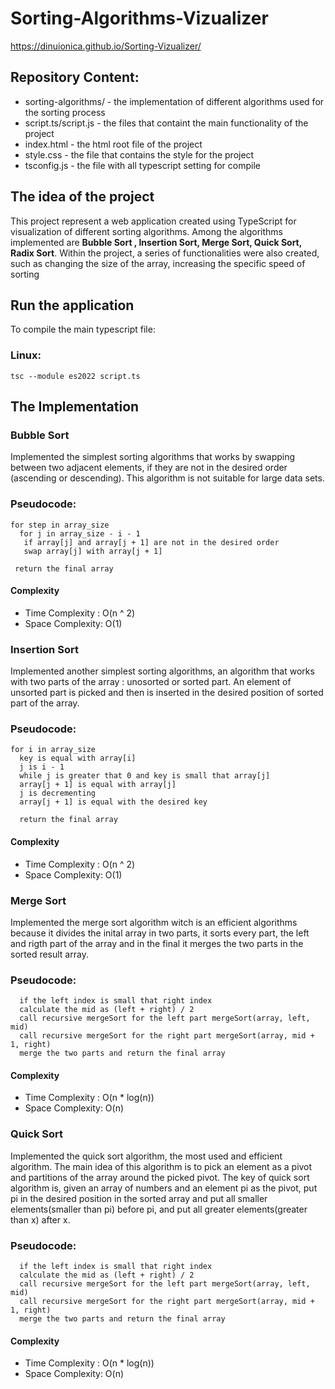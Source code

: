 # Sorting-Algorithms-Vizualizer

https://dinuionica.github.io/Sorting-Vizualizer/
##  Repository Content:

 - sorting-algorithms/    - the implementation of different algorithms used for the sorting process
 - script.ts/script.js    - the files that containt the main functionality of the project
 - index.html             - the html root file of the project
 - style.css              - the file that contains the style for the project
 - tsconfig.js            - the file with all typescript setting for compile

## The idea of the project

This project represent a web application created using TypeScript for visualization of different sorting algorithms. 
Among the algorithms implemented are **Bubble Sort , Insertion Sort, Merge Sort, Quick Sort, Radix Sort**. Within the project,
a series of functionalities were also created, such as changing the size of the array, increasing the specific speed of sorting
 
## Run the application

To compile the main typescript file:

### Linux: 
```
tsc --module es2022 script.ts
```
## The Implementation

### Bubble Sort
Implemented the simplest sorting algorithms that works by swapping between two adjacent elements, if they are not in the desired order (ascending or descending). This algorithm is not suitable for large data sets.
### Pseudocode: 
```
for step in array_size
  for j in array_size - i - 1
   if array[j] and array[j + 1] are not in the desired order
   swap array[j] with array[j + 1]
  
 return the final array
```
#### Complexity
* Time Complexity : O(n ^ 2)
* Space Complexity: O(1)

### Insertion Sort
Implemented another simplest sorting algorithms, an algorithm that works with two parts of the array : unosorted or sorted part. An element of
unsorted part is picked and then is inserted in the desired position of sorted part of the array.

### Pseudocode: 
```
for i in array_size
  key is equal with array[i]
  j is i - 1
  while j is greater that 0 and key is small that array[j]
  array[j + 1] is equal with array[j]
  j is decrementing
  array[j + 1] is equal with the desired key
  
  return the final array
```

#### Complexity
* Time Complexity : O(n ^ 2)
* Space Complexity: O(1)

### Merge Sort
Implemented the merge sort algorithm witch is an efficient algorithms because it divides the inital array in two parts, it sorts every part,
the left and rigth part of the array and in the final it merges the two parts in the sorted result array.

### Pseudocode: 
```
  if the left index is small that right index
  calculate the mid as (left + right) / 2
  call recursive mergeSort for the left part mergeSort(array, left, mid)
  call recursive mergeSort for the right part mergeSort(array, mid + 1, right)
  merge the two parts and return the final array
```

#### Complexity
* Time Complexity : O(n * log(n))
* Space Complexity: O(n)


### Quick Sort
Implemented the quick sort algorithm, the most used and efficient algorithm. The main idea of this algorithm is to pick an element as a pivot and partitions of the array around the picked pivot. The key of quick sort algorithm is, given an array of numbers and an element pi as the pivot, put pi in the desired position in the sorted array and put all smaller elements(smaller than pi) before pi, and put all greater elements(greater than x) after x.

### Pseudocode: 
```
  if the left index is small that right index
  calculate the mid as (left + right) / 2
  call recursive mergeSort for the left part mergeSort(array, left, mid)
  call recursive mergeSort for the right part mergeSort(array, mid + 1, right)
  merge the two parts and return the final array
```

#### Complexity
* Time Complexity : O(n * log(n))
* Space Complexity: O(n)


